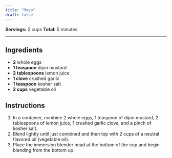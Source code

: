 ```yaml
---
title: "Mayo"
draft: false
---
```


**Servings:** 2 cups
**Total:** 5 minutes

---

## Ingredients

- **2** whole eggs
- **1 teaspoon** dijon mustard
- **2 tablespoons** lemon juice
- **1 clove** crushed garlic
- **1 teaspoon** kosher salt
- **2 cups** vegetable oil

## Instructions

1. In a container, combine 2 whole eggs, 1 teaspoon of dijon mustard, 2 tablespoons of lemon juice, 1 crushed garlic clove, and a pinch of kosher salt.
2. Blend lightly until just combined and then top with 2 cups of a neutral flavored oil (vegetable oil).
3. Place the immersion blender head at the bottom of the cup and begin blending from the bottom up.
